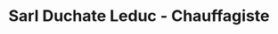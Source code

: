 ---
title: "Sarl Duchate Leduc - Chauffagiste"
url: /etaples/sarl-duchate-leduc-chauffagiste/
shop: à faire soi-même
---